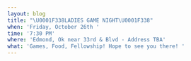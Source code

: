 ```yaml
---
layout: blog
title: "\U0001F338LADIES GAME NIGHT\U0001F338"
when: 'Friday, October 26th '
time: '7:30 PM'
where: 'Edmond, Ok near 33rd & Blvd - Address TBA'
what: 'Games, Food, Fellowship! Hope to see you there! '
---
```


